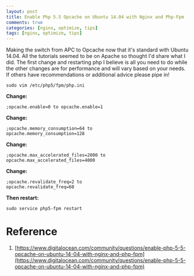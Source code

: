 ```yaml
---
layout: post
title: Enable Php 5.5 Opcache on Ubuntu 14.04 with Nginx and Php-Fpm
comments: true
categories: [nginx, optimize, tips]
tags: [nginx, optimize, tips]
---
```


Making the switch from APC to Opcache now that it's standard with Ubuntu 14.04. All the tutorials seemed to be on Apache so thought I'd share what I did. The first change and restarting php I believe is all you need to do while the other changes are for performance and will vary based on your needs. If others have recommendations or additional advice please pipe in!

<code>sudo vim /etc/php5/fpm/php.ini</code>

**Change:**

<code>;opcache.enable=0 to opcache.enable=1</code>

**Change:**

<code>;opcache.memory_consumption=64 to opcache.memory_consumption=128</code>

**Change:**

<code>;opcache.max_accelerated_files=2000 to opcache.max_accelerated_files=4000</code>

**Change:**

<code>;opcache.revalidate_freq=2 to opcache.revalidate_freq=60</code>

**Then restart:**

<code>sudo service php5-fpm restart</code>

# Reference
1. [https://www.digitalocean.com/community/questions/enable-php-5-5-opcache-on-ubuntu-14-04-with-nginx-and-php-fpm](https://www.digitalocean.com/community/questions/enable-php-5-5-opcache-on-ubuntu-14-04-with-nginx-and-php-fpm)
